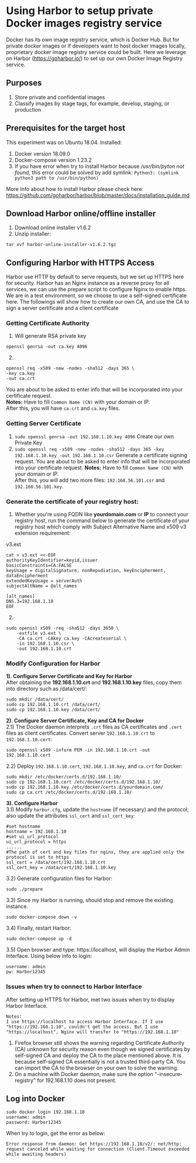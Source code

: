 # Using Harbor to setup private Docker images registry service
Docker has its own image registry service, which is Docker Hub. But for private docker images or if developers want to host docker images locally, proprietary docker image registry service could be built. Here we leverage on Harbor (https://goharbor.io/) to set up our own Docker Image Registry service.
## Purposes
1. Store private and confidential images
2. Classify images by stage tags, for example, develop, staging, or production
## Prerequisites for the target host
This experiment was on Ubuntu 18.04. Installed:
1. Docker version 18.09.0
2. Docker-compose version 1.23.2
3. If you have error when try to install Harbor because _/usr/bin/pyton not found_, this error could be solved by add symlink: `Python3: (symlink python3 path to /usr/bin/python)`

More Info about how to install Harbor please check here: https://github.com/goharbor/harbor/blob/master/docs/installation_guide.md

## Download Harbor online/offline installer
1. Download online installer v1.6.2
2. Unzip installer: 
```
tar xvf harbor-online-installer-v1.6.2.tgz
```  

## Configuring Harbor with HTTPS Access
Harbor use HTTP by default to serve requests, but we set up HTTPS here for security. Harbor has an Nginx instance as a reverse proxy for all services, we can use the prepare script to configure Nginx to enable https.
We are in a test environment, so we choose to use a self-signed certificate here. The followings will show how to create our own CA, and use the CA to sign a server certificate and a client certificate

### Getting Certificate Authority
1. Will generate RSA private key
```
openssl genrsa -out ca.key 4096
``` 
2. 
```
openssl req -x509 -new -nodes -sha512 -days 365 \
-key ca.key 
-out ca.crt
``` 
You are about to be asked to enter info that will be incorporated into your certificate request.<br/> **Notes:** Have to fill `Common Name (CN)` with your domain or IP. <br/>
After this, you will have `ca.crt` and `ca.key` files.

### Getting Server Certificate
1. `sudo openssl genrsa -out 192.168.1.10.key 4096` Create our own Private Key
2. `sudo openssl req -x509 -new -nodes -sha512 -days 365 -key 192.168.1.10.key -out 192.168.1.10.csr` Generate a certificate signing request. You are about to be asked to enter info that will be incorporated into your certificate request. **Notes:** Have to fill `Common Name (CN)` with your domain or IP. <br/>
After this, you will add two more files: `192.168.56.101.csr` and `192.168.56.101.key`.
### Generate the certificate of your registry host:
1. Whether you're using FQDN like **yourdomain.com** or **IP** to connect your registry host, run the command below to generate the certificate of your registry host which comply with Subject Alternative Name and x509 v3 extension requirement: <br/>

v3.ext
```
cat > v3.ext <<-EOF
authorityKeyIdentifier=keyid,issuer
basicConstraints=CA:FALSE
keyUsage = digitalSignature, nonRepudiation, keyEncipherment, dataEncipherment
extendedKeyUsage = serverAuth 
subjectAltName = @alt_names

[alt_names]
DNS.3=192.168.1.10
EOF
``` 

2. 
```
sudo openssl x509 -req -sha512 -days 3650 \
    -extfile v3.ext \
    -CA ca.crt -CAkey ca.key -CAcreateserial \
    -in 192.168.1.10.csr \
    -out 192.168.1.10.crt
``` 
### Modify Configuration for Harbor
**1). Configure Server Certificate and Key for Harbor** <br/>
After obtaining the **192.168.1.10.crt** and **192.168.1.10.key** files, copy them into directory such as /data/cert/: <br/>
```
sudo mkdir /data/cert/
sudo cp 192.168.1.10.crt /data/cert/
sudo cp 192.168.1.10.key /data/cert/
```
**2). Configure Server Certificate, Key and CA for Docker** <br/>
2.1) The Docker daemon interprets `.crt` files as CA certificates and `.cert` files as client certificates. Convert server `192.168.1.10.crt` to `192.168.1.10.cert`:
```
sudo openssl x509 -inform PEM -in 192.168.1.10.crt -out 192.168.1.10.cert
```
2.2) Deploy `192.168.1.10.cert`, `192.168.1.10.key`, and `ca.crt` for Docker:
```
sudo mkdir /etc/docker/certs.d/192.168.1.10/
sudo cp 192.168.1.10.cert /etc/docker/certs.d/192.168.1.10/
sudo cp 192.168.1.10.key /etc/docker/certs.d/yourdomain.com/
sudo cp ca.crt /etc/docker/certs.d/192.168.1.10/
```
**3). Configure Harbor** <br/>
3.1) Modify `harbor.cfg`, update the `hostname` (if necessary) and the protocol; also update the attributes `ssl_cert` and `ssl_cert_key`:
```
#set hostname
hostname = 192.168.1.10
#set ui_url_protocol
ui_url_protocol = https 
......
#The path of cert and key files for nginx, they are applied only the protocol is set to https 
ssl_cert = /data/cert/192.168.1.10.crt
ssl_cert_key = /data/cert/192.168.1.10.key
```
3.2) Generate configuration files for Harbor:
```
sudo ./prepare
```
3.3) Since my Harbor is running, should stop and remove the existing instance.
```
sudo docker-compose down -v
```
3.4) Finally, restart Harbor:
```
sudo docker-compose up -d
```
3.5) Open browser and type: https://localhost, will display the Harbor Admin Interface. Using below info to login:
```
username: admin
pw: Harbor12345
```

### Issues when try to connect to Harbor Interface
After setting up HTTPS for Harbor, met two issues when try to display Harbor Interface.
```
Notes:
I use https://localhost to access Harbor Interface. If I use "https://192.168.1.10", couldn't get the access. But I use "https://localhost", Nginx will transfer to "https://192.168.1.10"
```
1. Firefox browser still shows the warning regarding Certificate Authority (CA) unknown for security reason even though we signed certificates by self-signed CA and deploy the CA to the place mentioned above. It is because self-signed CA essentially is not a trusted third-party CA. You can import the CA to the browser on your own to solve the warning.
2. On a machine with Docker daemon, make sure the option "-insecure-registry" for 192.168.1.10 does not present.

## Log into Docker
```
sudo docker login 192.168.1.10
username: admin
password: Harbor12345
```
When try to login, get the error as below:
```
Error response from daemon: Get https://192.168.1.10/v2/: net/http: request canceled while waiting for connection (Client.Timeout exceeded while awaiting headers)
```

